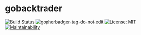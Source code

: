 # gobacktrader

[![Build Status](https://travis-ci.com/simongarisch/gobacktrader.svg?branch=main)](https://travis-ci.com/simongarisch/gobacktrader)
<a href='https://github.com/jpoles1/gopherbadger' target='_blank'>![gopherbadger-tag-do-not-edit](https://img.shields.io/badge/Go%20Coverage-98%25-brightgreen.svg?longCache=true&style=flat)</a>
[![License: MIT](https://img.shields.io/badge/License-MIT-brightgreen.svg)](https://opensource.org/licenses/MIT)
[![Maintainability](https://api.codeclimate.com/v1/badges/b3b69f18bd211f396907/maintainability)](https://codeclimate.com/github/simongarisch/gobacktrader/maintainability)

